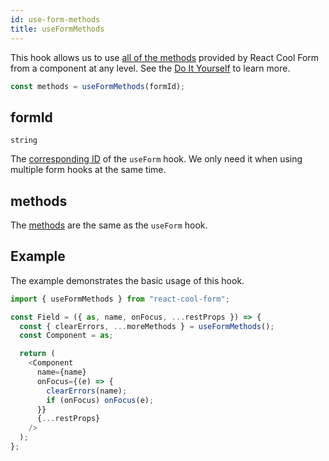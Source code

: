 ```yaml
---
id: use-form-methods
title: useFormMethods
---
```


This hook allows us to use [all of the methods](./use-form#methods) provided by React Cool Form from a component at any level. See the [Do It Yourself](../getting-started/3rd-party-ui-libraries#3-do-it-yourself) to learn more.

```js
const methods = useFormMethods(formId);
```

## formId

`string`

The [corresponding ID](../api-reference/use-form#id) of the `useForm` hook. We only need it when using multiple form hooks at the same time.

## methods

The [methods](./use-form#methods) are the same as the `useForm` hook.

## Example

The example demonstrates the basic usage of this hook.

```js
import { useFormMethods } from "react-cool-form";

const Field = ({ as, name, onFocus, ...restProps }) => {
  const { clearErrors, ...moreMethods } = useFormMethods();
  const Component = as;

  return (
    <Component
      name={name}
      onFocus={(e) => {
        clearErrors(name);
        if (onFocus) onFocus(e);
      }}
      {...restProps}
    />
  );
};
```
